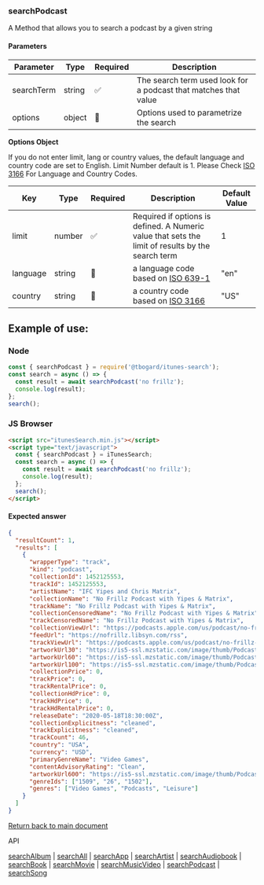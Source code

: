### searchPodcast

A Method that allows you to search a podcast by a given string

#### Parameters

| Parameter  | Type   | Required | Description                                                     |
| ---------- | ------ | -------- | --------------------------------------------------------------- |
| searchTerm | string | ✅       | The search term used look for a podcast that matches that value |
| options    | object | 🔴       | Options used to parametrize the search                          |

<b>Options Object</b>

If you do not enter limit, lang or country values, the default language and country code are set to English. Limit Number default is 1.
Please Check [ISO 3166](https://en.wikipedia.org/wiki/ISO_3166-1_alpha-2) For Language and Country Codes.

| Key      | Type   | Required | Description                                                                                       | Default Value |
| -------- | ------ | -------- | ------------------------------------------------------------------------------------------------- | ------------- |
| limit    | number | ✅       | Required if options is defined. A Numeric value that sets the limit of results by the search term | 1             |
| language | string | 🔴       | a language code based on [ISO 639-1](https://en.wikipedia.org/wiki/List_of_ISO_639-1_codes)       | "en"          |
| country  | string | 🔴       | a country code based on [ISO 3166](https://en.wikipedia.org/wiki/ISO_3166-1_alpha-2)              | "US"          |

## Example of use:

### Node

```js
const { searchPodcast } = require('@tbogard/itunes-search');
const search = async () => {
  const result = await searchPodcast('no frillz');
  console.log(result);
};
search();
```

### JS Browser

```html
<script src="itunesSearch.min.js"></script>
<script type="text/javascript">
  const { searchPodcast } = iTunesSearch;
  const search = async () => {
    const result = await searchPodcast('no frillz');
    console.log(result);
  };
  search();
</script>
```

#### Expected answer

```json
{
  "resultCount": 1,
  "results": [
    {
      "wrapperType": "track",
      "kind": "podcast",
      "collectionId": 1452125553,
      "trackId": 1452125553,
      "artistName": "IFC Yipes and Chris Matrix",
      "collectionName": "No Frillz Podcast with Yipes & Matrix",
      "trackName": "No Frillz Podcast with Yipes & Matrix",
      "collectionCensoredName": "No Frillz Podcast with Yipes & Matrix",
      "trackCensoredName": "No Frillz Podcast with Yipes & Matrix",
      "collectionViewUrl": "https://podcasts.apple.com/us/podcast/no-frillz-podcast-with-yipes-matrix/id1452125553?uo=4",
      "feedUrl": "https://nofrillz.libsyn.com/rss",
      "trackViewUrl": "https://podcasts.apple.com/us/podcast/no-frillz-podcast-with-yipes-matrix/id1452125553?uo=4",
      "artworkUrl30": "https://is5-ssl.mzstatic.com/image/thumb/Podcasts125/v4/94/7f/8d/947f8dbd-edb6-4b87-1752-db45e3cc77c3/mza_14963549509693329370.jpg/30x30bb.jpg",
      "artworkUrl60": "https://is5-ssl.mzstatic.com/image/thumb/Podcasts125/v4/94/7f/8d/947f8dbd-edb6-4b87-1752-db45e3cc77c3/mza_14963549509693329370.jpg/60x60bb.jpg",
      "artworkUrl100": "https://is5-ssl.mzstatic.com/image/thumb/Podcasts125/v4/94/7f/8d/947f8dbd-edb6-4b87-1752-db45e3cc77c3/mza_14963549509693329370.jpg/100x100bb.jpg",
      "collectionPrice": 0,
      "trackPrice": 0,
      "trackRentalPrice": 0,
      "collectionHdPrice": 0,
      "trackHdPrice": 0,
      "trackHdRentalPrice": 0,
      "releaseDate": "2020-05-18T18:30:00Z",
      "collectionExplicitness": "cleaned",
      "trackExplicitness": "cleaned",
      "trackCount": 46,
      "country": "USA",
      "currency": "USD",
      "primaryGenreName": "Video Games",
      "contentAdvisoryRating": "Clean",
      "artworkUrl600": "https://is5-ssl.mzstatic.com/image/thumb/Podcasts125/v4/94/7f/8d/947f8dbd-edb6-4b87-1752-db45e3cc77c3/mza_14963549509693329370.jpg/600x600bb.jpg",
      "genreIds": ["1509", "26", "1502"],
      "genres": ["Video Games", "Podcasts", "Leisure"]
    }
  ]
}
```

[Return back to main document](../README.md)

API

[searchAlbum](./searchAlbum.md) | [searchAll](./searchAll.md) | [searchApp](./searchApp.md) | [searchArtist](./searchArtist.md) | [searchAudiobook](./searchAudiobook.md) | [searchBook](./searchBook.md) | [searchMovie](./searchMovie.md) | [searchMusicVideo](./searchMusicVideo.md) | [searchPodcast](./searchPodcast.md) | [searchSong](./searchSong.md)
